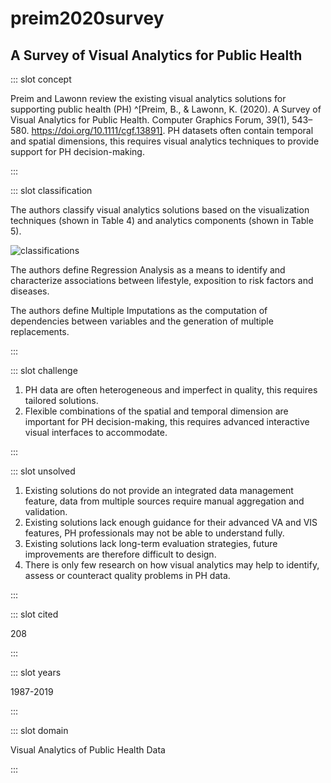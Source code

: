 # preim2020survey

## A Survey of Visual Analytics for Public Health

<Paper>

::: slot concept

Preim and Lawonn review the existing visual analytics solutions for supporting public health (PH) ^[Preim, B., & Lawonn, K. (2020). A Survey of Visual Analytics for Public Health. Computer Graphics Forum, 39(1), 543–580. https://doi.org/10.1111/cgf.13891]. PH datasets often contain temporal and spatial dimensions, this requires visual analytics techniques to provide support for PH decision-making.

:::

::: slot classification

The authors classify visual analytics solutions based on the visualization techniques (shown in Table 4) and analytics components (shown in Table 5).

![classifications](https://share.henry.wang/nGrLv4/tNi2bNdCxD+)

The authors define Regression Analysis as a means to identify and characterize associations between lifestyle, exposition to risk factors and diseases.

The authors define Multiple Imputations as the computation of dependencies between variables and the generation of multiple replacements.

:::

::: slot challenge

1. PH data are often heterogeneous and imperfect in quality, this requires tailored solutions.
1. Flexible combinations of the spatial and temporal dimension are important for PH decision-making, this requires advanced interactive visual interfaces to accommodate.

:::

::: slot unsolved

1. Existing solutions do not provide an integrated data management feature, data from multiple sources require manual aggregation and validation.
1. Existing solutions lack enough guidance for their advanced VA and VIS features, PH professionals may not be able to understand fully.
1. Existing solutions lack long-term evaluation strategies, future improvements are therefore difficult to design.
1. There is only few research on how visual analytics may help to identify, assess or counteract quality problems in PH data.

:::

::: slot cited

208

:::

::: slot years

1987-2019

:::

::: slot domain

Visual Analytics of Public Health Data

:::

</Paper>
